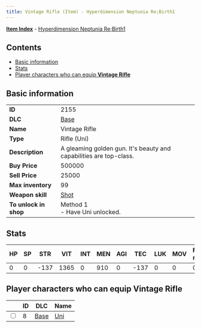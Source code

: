 ```yaml
---
title: Vintage Rifle (Item) - Hyperdimension Neptunia Re;Birth1
---
```


[**Item Index**](/neptunia/rb1/item/index.html) - [Hyperdimension Neptunia Re;Birth1](/neptunia/rb1)

## Contents

- [Basic information](#basic-information)
- [Stats](#stats)
- [Player characters who can equip **Vintage Rifle**](#player-characters-who-can-equip-vintage-rifle)
## Basic information

|   |   |
| -- | -- |
| **ID** | 2155 |
| **DLC** | [Base](/neptunia/rb1/dlc/1-base.html) |
| **Name** | Vintage Rifle |
| **Type** | Rifle (Uni) |
| **Description** | A gleaming golden gun.   It's beauty and capabilities are top-class. |
| **Buy Price** | 500000 |
| **Sell Price** | 25000 |
| **Max inventory** | 99 |
| **Weapon skill** | [Shot](/neptunia/rb1/skill/1-1401-shot.html) |
| **To unlock in shop** | Method 1<br />- Have Uni unlocked. |


## Stats

| HP | SP | STR | VIT | INT | MEN | AGI | TEC | LUK | MOV | Fire res. | Ice res. | Wind res. | Lightning res. |
| -- | -- | --- | --- | --- | --- | --- | --- | --- | --- | --------- | -------- | --------- | -------------- |
| 0 | 0 | -137 | 1365 | 0 | 910 | 0 | -137 | 0 | 0 | 0 | 0 | 0 | 0 |


## Player characters who can equip **Vintage Rifle**

|    | ID | DLC | Name |
| -- | -- | --- | ---- |
| <input type="checkbox" id="rb1-player-1-8" class="trackbox" /> | 8 | [Base](/neptunia/rb1/dlc/1-base.html) | [Uni](/neptunia/rb1/player/1-8-uni.html) |
